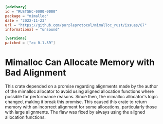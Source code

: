 ```toml
[advisory]
id = "RUSTSEC-0000-0000"
package = "mimalloc"
date = "2022-11-23"
url = "https://github.com/purpleprotocol/mimalloc_rust/issues/87"
informational = "unsound"

[versions]
patched = [">= 0.1.39"]
```

# Mimalloc Can Allocate Memory with Bad Alignment
This crate depended on a promise regarding alignments made by the author of the mimalloc allocator to avoid using aligned allocation functions where possible for performance reasons.
Since then, the mimalloc allocator's logic changed, making it break this promise.
This caused this crate to return memory with an incorrect alignment for some allocations, particularly those with large alignments.
The flaw was fixed by always using the aligned allocation functions.